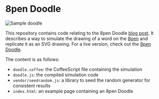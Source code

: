 # 8pen Doodle

![Sample doodle](https://raw.github.com/8pen/doodle/master/hello.png)

This repository contains code relating to the 8pen Doodle [blog post](http://8pen.com/blog/doodle). It describes a way to simulate the drawing of a word on the [8pen](http://8pen.com) and replicate it as an SVG drawing. For a live version, check out the [8pen Doodle](http://8pen.com/doodle).

The content is as follows:
- `doodle.coffee`: the CoffeeScript file containing the simulation
- `doodle.js`: the compiled simulation code
- `vendor/seedrandom.js`: a library to seed the random generator for consistent results
- `index.html`: an example page containing an 8pen Doodle